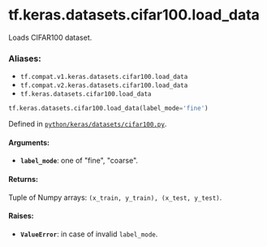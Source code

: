 <div itemscope itemtype="http://developers.google.com/ReferenceObject">
<meta itemprop="name" content="tf.keras.datasets.cifar100.load_data" />
<meta itemprop="path" content="Stable" />
</div>

# tf.keras.datasets.cifar100.load_data

Loads CIFAR100 dataset.

### Aliases:

* `tf.compat.v1.keras.datasets.cifar100.load_data`
* `tf.compat.v2.keras.datasets.cifar100.load_data`
* `tf.keras.datasets.cifar100.load_data`

``` python
tf.keras.datasets.cifar100.load_data(label_mode='fine')
```



Defined in [`python/keras/datasets/cifar100.py`](/code/stable/tensorflow/python/keras/datasets/cifar100.py).

<!-- Placeholder for "Used in" -->


#### Arguments:


* <b>`label_mode`</b>: one of "fine", "coarse".


#### Returns:

Tuple of Numpy arrays: `(x_train, y_train), (x_test, y_test)`.



#### Raises:


* <b>`ValueError`</b>: in case of invalid `label_mode`.